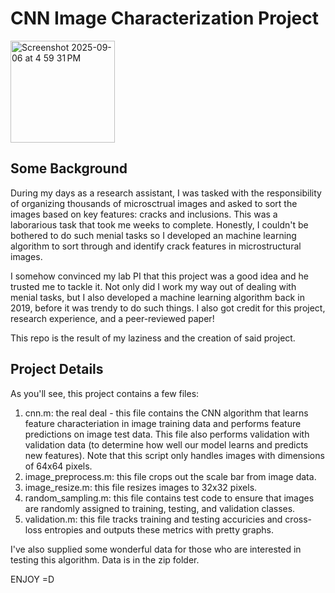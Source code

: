 # CNN Image Characterization Project #

<img width="167" height="163" alt="Screenshot 2025-09-06 at 4 59 31 PM" src="https://github.com/user-attachments/assets/6e5fd4c1-8615-4062-adad-94ffade94db2" />

## Some Background ##

During my days as a research assistant, I was tasked with the responsibility of organizing thousands of microsctrual images and asked to sort the images based on key features: cracks and inclusions. This was a laborarious task that took me weeks to complete. Honestly, I couldn't be bothered to do such menial tasks so I developed an machine learning algorithm to sort through and identify crack features in microstructural images. 

I somehow convinced my lab PI that this project was a good idea and he trusted me to tackle it. Not only did I work my way out of dealing with menial tasks, but I also developed a machine learning algorithm back in 2019, before it was trendy to do such things. I also got credit for this project, research experience, and a peer-reviewed paper!

This repo is the result of my laziness and the creation of said project. 

## Project Details ##

As you'll see, this project contains a few files:

1. cnn.m: the real deal - this file contains the CNN algorithm that learns feature characteriation in image training data and performs feature predictions on image test data. This file also performs validation with validation data (to determine how well our model learns and predicts new features). Note that this script only handles images with dimensions of 64x64 pixels.
2. image_preprocess.m: this file crops out the scale bar from image data.
3. image_resize.m: this file resizes images to 32x32 pixels.
4. random_sampling.m: this file contains test code to ensure that images are randomly assigned to training, testing, and validation classes.
5. validation.m: this file tracks training and testing accuricies and cross-loss entropies and outputs these metrics with pretty graphs.

I've also supplied some wonderful data for those who are interested in testing this algorithm. Data is in the zip folder.

ENJOY =D
